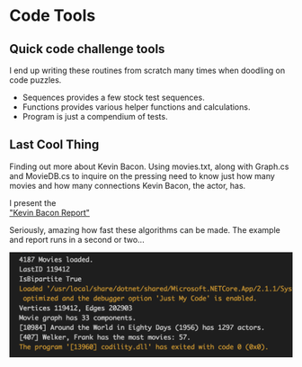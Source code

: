 # Code Tools
## Quick code challenge tools
I end up writing these routines from scratch many times when doodling on code puzzles.
* Sequences provides a few stock test sequences.
* Functions provides various helper functions and calculations.
* Program is just a compendium of tests.

## Last Cool Thing
Finding out more about Kevin Bacon. Using movies.txt, along with Graph.cs and MovieDB.cs to inquire on the pressing need to know just how many movies and how many connections Kevin Bacon, the actor, has.

I present the  
["Kevin Bacon Report"](https://raw.githubusercontent.com/oshea00/codetools/master/kevinbacon.txt)


Seriously, amazing how fast these algorithms can be made. The example and report runs in a second or two...

![Example Movie Run](https://raw.githubusercontent.com/oshea00/codetools/master/movies.png)

